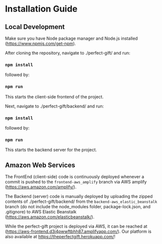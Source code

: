 # Installation Guide

## Local Development

Make sure you have Node package manager and Node.js installed (<https://www.npmjs.com/get-npm>).

After cloning the repository, navigate to ./perfect-gift/ and run:

### `npm install`

followed by:

### `npm run`

This starts the client-side frontend of the project.

Next, navigate to ./perfect-gift/backend/ and run:

### `npm install`

followed by:

### `npm run`

This starts the backend server for the project.

## Amazon Web Services

The FrontEnd (client-side) code is continuously deployed whenever a commit is pushed to the `frontend-aws_amplify` branch via AWS amplify (<https://aws.amazon.com/amplify/>).

The Backend (server) code is manually deployed by uploading the zipped contents of ./perfect-gift/backend/ from the `backend-aws_elastic_beanstalk` branch (do not include the node_modules folder, package-lock.json, and .gitignore) to AWS Elastic Beanstalk (<https://aws.amazon.com/elasticbeanstalk/>).

While the perfect-gift project is deployed via AWS, it can be reached at (<https://aws-frontend.d3i4pwwftbhh87.amplifyapp.com/>).
Our platform is also available at https://theperfectgift.herokuapp.com/!
